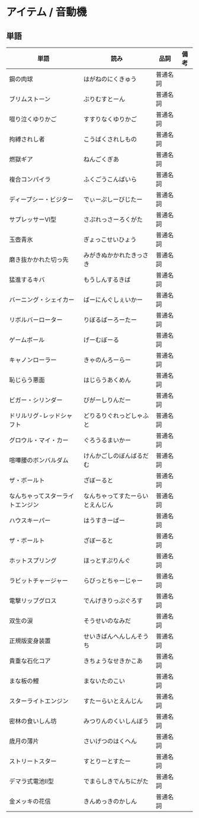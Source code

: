 # アイテム / 音動機

## 単語

|単語|読み|品詞|備考|
|---|---|---|---|
|鋼の肉球|はがねのにくきゅう|普通名詞||
|ブリムストーン|ぶりむすとーん|普通名詞||
|啜り泣くゆりかご|すすりなくゆりかご|普通名詞||
|拘縛されし者|こうばくされしもの|普通名詞||
|燃獄ギア|ねんごくぎあ|普通名詞||
|複合コンパイラ|ふくごうこんぱいら|普通名詞||
|ディープシー・ビジター|でぃーぷしーびじたー|普通名詞||
|サプレッサーVI型|さぷれっさーろくがた|普通名詞||
|玉壺青氷|ぎょっこせいひょう|普通名詞||
|磨き抜かかれた切っ先|みがきぬかかれたきっさき|普通名詞||
|猛進するキバ|もうしんするきば|普通名詞||
|バーニング・シェイカー|ばーにんぐしぇいかー|普通名詞||
|リボルバーローター|りぼるばーろーたー|普通名詞||
|ゲームボール|げーむぼーる|普通名詞||
|キャノンローラー|きゃのんろーらー|普通名詞||
|恥じらう悪面|はじらうあくめん|普通名詞||
|ビガー・シリンダー|びがーしりんだー|普通名詞||
|ドリルリグ-レッドシャフト|どりるりぐれっどしゃふと|普通名詞||
|グロウル・マイ・カー|ぐろうるまいかー|普通名詞||
|喧嘩腰のボンバルダム|けんかごしのぼんばるだむ|普通名詞||
|ザ・ボールト|ざぼーると|普通名詞||
|なんちゃってスターライトエンジン|なんちゃってすたーらいとえんじん|普通名詞||
|ハウスキーパー|はうすきーぱー|普通名詞||
|ザ・ボールト|ざぼーると|普通名詞||
|ホットスプリング|ほっとすぷりんぐ|普通名詞||
|ラビットチャージャー|らびっとちゃーじゃー|普通名詞||
|電撃リップグロス|でんげきりっぷぐろす|普通名詞||
|双生の涙|そうせいのなみだ|普通名詞||
|正規版変身装置|せいきばんへんしんそうち|普通名詞||
|貴重な石化コア|きちょうなせきかこあ|普通名詞||
|まな板の鯉|まないたのこい|普通名詞||
|スターライトエンジン|すたーらいとえんじん|普通名詞||
|密林の食いしん坊|みつりんのくいしんぼう|普通名詞||
|歳月の薄片|さいげつのはくへん|普通名詞||
|ストリートスター|すとりーとすたー|普通名詞||
|デマラ式電池II型|でまらしきでんちにがた|普通名詞||
|金メッキの花信|きんめっきのかしん|普通名詞||